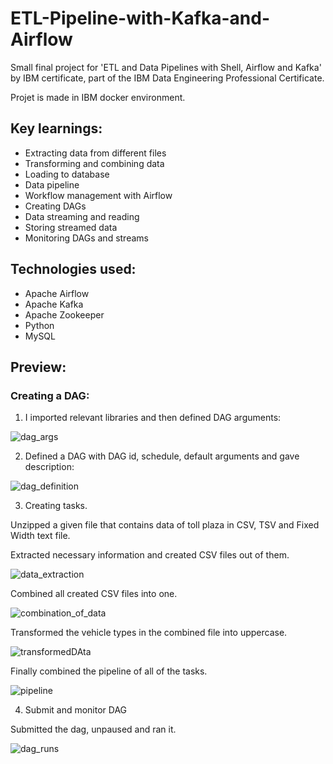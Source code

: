 # ETL-Pipeline-with-Kafka-and-Airflow

Small final project for 'ETL and Data Pipelines with Shell, Airflow and Kafka' by IBM certificate, part of the IBM Data Engineering Professional Certificate.

Projet is made in IBM docker environment.

## Key learnings:
- Extracting data from different files
- Transforming and combining data
- Loading to database
- Data pipeline
- Workflow management with Airflow
- Creating DAGs
- Data streaming and reading
- Storing streamed data
- Monitoring DAGs and streams

## Technologies used:
- Apache Airflow
- Apache Kafka
- Apache Zookeeper
- Python
- MySQL

## Preview:

### Creating a DAG:

1. I imported relevant libraries and then defined DAG arguments:

![dag_args](https://github.com/KarlJosephKumar/ETL-Pipeline-with-Kafka-and-Airflow/assets/41339304/a90ae197-3937-4e7c-b7f8-3dc2a90623a8)

2. Defined a DAG with DAG id, schedule, default arguments and gave description:

![dag_definition](https://github.com/KarlJosephKumar/ETL-Pipeline-with-Kafka-and-Airflow/assets/41339304/28415107-1599-4c67-b11e-f5412cc54c27)

3. Creating tasks.

Unzipped a given file that contains data of toll plaza in CSV, TSV and Fixed Width text file.

Extracted necessary information and created CSV files out of them.

![data_extraction](https://github.com/KarlJosephKumar/ETL-Pipeline-with-Kafka-and-Airflow/assets/41339304/f401e025-02ad-4d98-9930-e3a6743a8f82)


Combined all created CSV files into one.  


![combination_of_data](https://github.com/KarlJosephKumar/ETL-Pipeline-with-Kafka-and-Airflow/assets/41339304/c516a78f-fa5e-4900-bcd8-91ad7d1c07d3)


Transformed the vehicle types in the combined file into uppercase.

![transformedDAta](https://github.com/KarlJosephKumar/ETL-Pipeline-with-Kafka-and-Airflow/assets/41339304/828dd5e9-2e3e-4a11-934f-7fda4a33c43c)

Finally combined the pipeline of all of the tasks.

![pipeline](https://github.com/KarlJosephKumar/ETL-Pipeline-with-Kafka-and-Airflow/assets/41339304/ca26dc6d-a9db-4158-9833-2ea66f34cf82)


4. Submit and monitor DAG

Submitted the dag, unpaused and ran it.

![dag_runs](https://github.com/KarlJosephKumar/ETL-Pipeline-with-Kafka-and-Airflow/assets/41339304/d16532b3-1ea4-46d2-95d7-cdb427565f7d)


